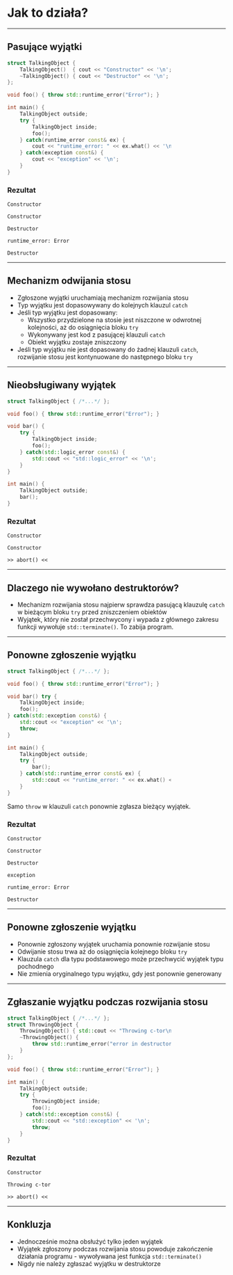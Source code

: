 ﻿<!-- .slide: data-background="#111111" -->

# Jak to działa?

___
<!-- .slide: style="font-size: 0.9em" -->

## Pasujące wyjątki

<div class="multicolumn" style="position: relative">
<div class="col" style="width: 75%; flex: none">

```cpp
struct TalkingObject {
    TalkingObject()  { cout << "Constructor" << '\n'; }
    ~TalkingObject() { cout << "Destructor" << '\n'; }
};

void foo() { throw std::runtime_error("Error"); }

int main() {
    TalkingObject outside;
    try {
        TalkingObject inside;
        foo();
    } catch(runtime_error const& ex) {
        cout << "runtime_error: " << ex.what() << '\n';
    } catch(exception const&) {
        cout << "exception" << '\n';
    }
}
```

</div>
<div class="col fragment fade-in">

### Rezultat

`Constructor` <!-- .element: class="fragment fade-in" -->

`Constructor` <!-- .element: class="fragment fade-in" -->

`Destructor` <!-- .element: class="fragment fade-in" -->

`runtime_error: Error` <!-- .element: class="fragment fade-in" -->

`Destructor` <!-- .element: class="fragment fade-in" -->

</div>
</div>

___

## Mechanizm odwijania stosu

* <!-- .element: class="fragment fade-in" --> Zgłoszone wyjątki uruchamiają mechanizm rozwijania stosu
* <!-- .element: class="fragment fade-in" --> Typ wyjątku jest dopasowywany do kolejnych klauzul <code>catch</code>
* <!-- .element: class="fragment fade-in" --> Jeśli typ wyjątku jest dopasowany:
  * <!-- .element: class="fragment fade-in" --> Wszystko przydzielone na stosie jest niszczone w odwrotnej kolejności, aż do osiągnięcia bloku <code>try</code>
  * <!-- .element: class="fragment fade-in" --> Wykonywany jest kod z pasującej klauzuli <code>catch</code>
  * <!-- .element: class="fragment fade-in" --> Obiekt wyjątku zostaje zniszczony
* <!-- .element: class="fragment fade-in" --> Jeśli typ wyjątku nie jest dopasowany do żadnej klauzuli <code>catch</code>, rozwijanie stosu jest kontynuowane do następnego bloku <code>try</code>

___
<!-- .slide: style="font-size: 0.9em" -->

## Nieobsługiwany wyjątek

<div class="multicolumn" style="position: relative">
<div class="col" style="width: 75%; flex: none">

```cpp
struct TalkingObject { /*...*/ };

void foo() { throw std::runtime_error("Error"); }

void bar() {
    try {
        TalkingObject inside;
        foo();
    } catch(std::logic_error const&) {
        std::cout << "std::logic_error" << '\n';
    }
}

int main() {
    TalkingObject outside;
    bar();
}
```

</div>
<div class="col fragment fade-in">

### Rezultat

`Constructor` <!-- .element: class="fragment fade-in" -->

`Constructor` <!-- .element: class="fragment fade-in" -->

`>> abort() <<` <!-- .element: class="fragment fade-in" -->

</div>
</div>

___

## Dlaczego nie wywołano destruktorów?

* <!-- .element: class="fragment fade-in" --> Mechanizm rozwijania stosu najpierw sprawdza pasującą klauzulę <code>catch</code> w bieżącym bloku <code>try</code> przed zniszczeniem obiektów
* <!-- .element: class="fragment fade-in" --> Wyjątek, który nie został przechwycony i wypada z głównego zakresu funkcji wywołuje <code>std::terminate()</code>. To zabija program.

___
<!-- .slide: style="font-size: 0.9em" -->

## Ponowne zgłoszenie wyjątku

<div class="multicolumn" style="position: relative">
<div class="col" style="width: 75%; flex: none">

```cpp
struct TalkingObject { /*...*/ };

void foo() { throw std::runtime_error("Error"); }

void bar() try {
    TalkingObject inside;
    foo();
} catch(std::exception const&) {
    std::cout << "exception" << '\n';
    throw;
}

int main() {
    TalkingObject outside;
    try {
        bar();
    } catch(std::runtime_error const& ex) {
        std::cout << "runtime_error: " << ex.what() << '\n';
    }
}
```

</div>
<div class="col fragment fade-in">

Samo `throw` w klauzuli `catch` ponownie zgłasza bieżący wyjątek.

### Rezultat <!-- .element: class="fragment fade-in" -->

`Constructor` <!-- .element: class="fragment fade-in" -->

`Constructor` <!-- .element: class="fragment fade-in" -->

`Destructor` <!-- .element: class="fragment fade-in" -->

`exception` <!-- .element: class="fragment fade-in" -->

`runtime_error: Error` <!-- .element: class="fragment fade-in" -->

`Destructor` <!-- .element: class="fragment fade-in" -->

</div>
</div>

___

## Ponowne zgłoszenie wyjątku

* <!-- .element: class="fragment fade-in" --> Ponownie zgłoszony wyjątek uruchamia ponownie rozwijanie stosu
* <!-- .element: class="fragment fade-in" --> Odwijanie stosu trwa aż do osiągnięcia kolejnego bloku <code>try</code>
* <!-- .element: class="fragment fade-in" --> Klauzula <code>catch</code> dla typu podstawowego może przechwycić wyjątek typu pochodnego
* <!-- .element: class="fragment fade-in" --> Nie zmienia oryginalnego typu wyjątku, gdy jest ponownie generowany

___
<!-- .slide: style="font-size: 0.9em" -->

## Zgłaszanie wyjątku podczas rozwijania stosu

<div class="multicolumn" style="position: relative">
<div class="col" style="width: 75%; flex: none">

```cpp
struct TalkingObject { /*...*/ };
struct ThrowingObject {
    ThrowingObject() { std::cout << "Throwing c-tor\n"; }
    ~ThrowingObject() {
        throw std::runtime_error("error in destructor");
    }
};

void foo() { throw std::runtime_error("Error"); }

int main() {
    TalkingObject outside;
    try {
        ThrowingObject inside;
        foo();
    } catch(std::exception const&) {
        std::cout << "std::exception" << '\n';
        throw;
    }
}
```

</div>
<div class="col fragment fade-in">

### Rezultat

`Constructor` <!-- .element: class="fragment fade-in" -->

`Throwing c-tor` <!-- .element: class="fragment fade-in" -->

`>> abort() <<`  <!-- .element: class="fragment fade-in" -->

</div>
</div>

___

## Konkluzja

* <!-- .element: class="fragment fade-in" --> Jednocześnie można obsłużyć tylko jeden wyjątek
* <!-- .element: class="fragment fade-in" --> Wyjątek zgłoszony podczas rozwijania stosu powoduje zakończenie działania programu - wywoływana jest funkcja <code>std::terminate()</code>
* <!-- .element: class="fragment fade-in" --> Nigdy nie należy zgłaszać wyjątku w destruktorze
